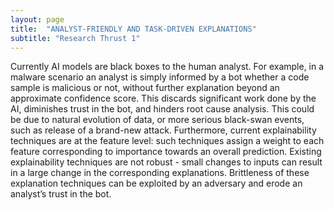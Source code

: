 ```yaml
---
layout: page
title:  "ANALYST-FRIENDLY AND TASK-DRIVEN EXPLANATIONS"
subtitle: "Research Thrust 1"
---
```

Currently AI models are black boxes to the human analyst. For example, in a malware scenario an analyst is simply informed by a bot whether a code sample is malicious or not, without further explanation beyond an approximate confidence score. This discards significant work done by the AI, diminishes trust in the bot, and hinders root cause analysis. This could be due to natural evolution of data, or more serious black-swan events, such as release of a brand-new attack. Furthermore, current explainability techniques are at the feature level: such techniques assign a weight to each feature corresponding to importance towards an overall prediction. Existing explainability techniques are not robust - small changes to inputs can result in a large change in the corresponding explanations. Brittleness of these explanation techniques can be exploited by an adversary and erode an analyst’s trust in the bot.
